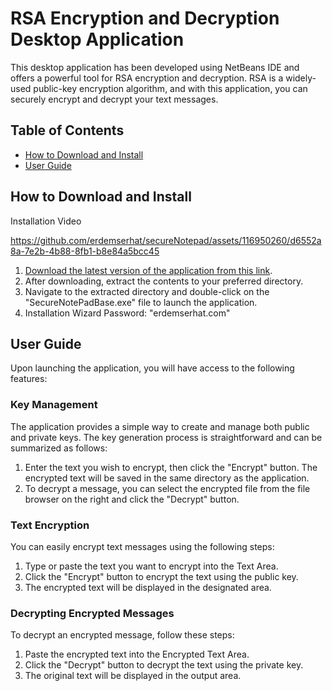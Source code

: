 # RSA Encryption and Decryption Desktop Application


This desktop application has been developed using NetBeans IDE and offers a powerful tool for RSA encryption and decryption. RSA is a widely-used public-key encryption algorithm, and with this application, you can securely encrypt and decrypt your text messages.

## Table of Contents

- [How to Download and Install](#how-to-download-and-install)
- [User Guide](#user-guide)

## How to Download and Install
Installation Video


https://github.com/erdemserhat/secureNotepad/assets/116950260/d6552a8a-7e2b-4b88-8fb1-b8e84a5bcc45


1. [Download the latest version of the application from this link](https://drive.google.com/file/d/1Hk_fjHk14ZOCMk0dCzOW04ctYcP_PHM3/view?usp=drive_link). 
2. After downloading, extract the contents to your preferred directory.
3. Navigate to the extracted directory and double-click on the "SecureNotePadBase.exe" file to launch the application.
4. Installation Wizard Password: "erdemserhat.com" 

## User Guide

Upon launching the application, you will have access to the following features:

### Key Management

The application provides a simple way to create and manage both public and private keys. The key generation process is straightforward and can be summarized as follows:

1. Enter the text you wish to encrypt, then click the "Encrypt" button. The encrypted text will be saved in the same directory as the application.
2. To decrypt a message, you can select the encrypted file from the file browser on the right and click the "Decrypt" button.

### Text Encryption

You can easily encrypt text messages using the following steps:

1. Type or paste the text you want to encrypt into the Text Area.
2. Click the "Encrypt" button to encrypt the text using the public key.
3. The encrypted text will be displayed in the designated area.

### Decrypting Encrypted Messages

To decrypt an encrypted message, follow these steps:

1. Paste the encrypted text into the Encrypted Text Area.
2. Click the "Decrypt" button to decrypt the text using the private key.
3. The original text will be displayed in the output area.

